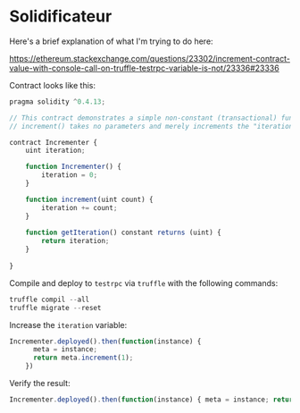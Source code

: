# Solidificateur

Here's a brief explanation of what I'm trying to do here: 

https://ethereum.stackexchange.com/questions/23302/increment-contract-value-with-console-call-on-truffle-testrpc-variable-is-not/23336#23336

Contract looks like this: 

```javascript
pragma solidity ^0.4.13;

// This contract demonstrates a simple non-constant (transactional) function you can call from geth.
// increment() takes no parameters and merely increments the "iteration" value. 

contract Incrementer {
    uint iteration;

    function Incrementer() {
        iteration = 0;
    }

    function increment(uint count) {
        iteration += count;
    }
    
    function getIteration() constant returns (uint) {
        return iteration;
    }
    
}
```

Compile and deploy to `testrpc` via `truffle` with the following commands: 

```javascript
truffle compil --all 
truffle migrate --reset
```

Increase the `iteration` variable: 

```javascript
Incrementer.deployed().then(function(instance) {
      meta = instance;
      return meta.increment(1);
    })
```






Verify the result: 
```javascript
Incrementer.deployed().then(function(instance) { meta = instance; return meta.getIteration(); })
```
